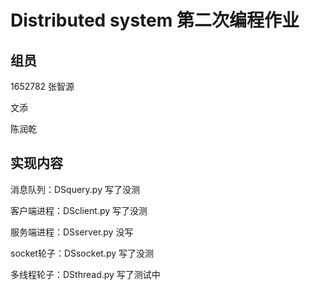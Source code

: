 # Distributed system 第二次编程作业

## 组员

1652782 张智源

文添

陈润乾

## 实现内容

消息队列：DSquery.py 写了没测

客户端进程：DSclient.py 写了没测

服务端进程：DSserver.py 没写

socket轮子：DSsocket.py 写了没测

多线程轮子：DSthread.py 写了测试中
